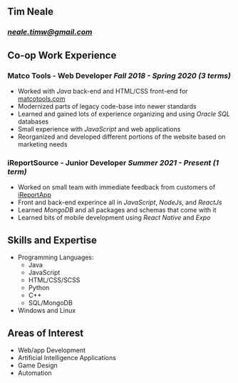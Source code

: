 ## Tim Neale
### *neale.timw@gmail.com*

## Co-op Work Experience

### Matco Tools - Web Developer *Fall 2018 - Spring 2020 (3 terms)*
* Worked with *Java* back-end and HTML/CSS front-end for [matcotools.com](matcotools.com)
* Modernized parts of legacy code-base into newer standards
* Learned and gained lots of experience organizing and using *Oracle SQL* databases
* Small experience with *JavaScript* and web applications
* Reorganized and developed different portions of the website based on marketing needs

### iReportSource - Junior Developer *Summer 2021 - Present (1 term)*
* Worked on small team with immediate feedback from customers of [iReportApp](ireportapp.com)
* Front and back-end experince all in *JavaScript*, *NodeJs*, and *ReactJs*
* Learned *MongoDB* and all packages and schemas that come with it
* Learned bits of mobile development using *React Native* and *Expo*

## Skills and Expertise
* Programming Languages:
    * Java
    * JavaScript
    * HTML/CSS/SCSS
    * Python 
    * C++
    * SQL/MongoDB
* Windows and Linux

## Areas of Interest
* Web/app Development 
* Artificial Intelligence Applications
* Game Design
* Automation